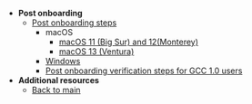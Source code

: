 - **Post onboarding**
  - [Post onboarding steps](post-onboarding-instructions/post-onboarding-steps-and-verification)
    - macOS
      - [macOS 11 (Big Sur) and 12(Monterey)](post-onboarding-instructions/mac-os)
      - [macOS 13 (Ventura)](post-onboarding-instructions/mac-os-13)
    - [Windows](post-onboarding-instructions/windows)
    - [Post onboarding verification steps for GCC 1.0 users](post-onboarding-instructions/gcc-1.0-users)
- **Additional resources**
  - [Back to main](/)
